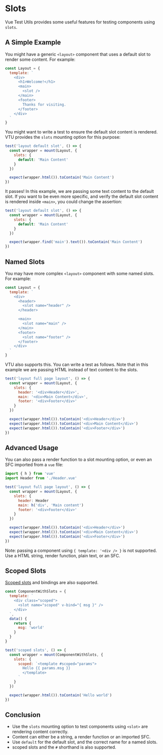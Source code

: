 # Slots

Vue Test Utils provides some useful features for testing components using `slots`. 

## A Simple Example

You might have a generic `<layout>` component that uses a default slot to render some content. For example:

```js
const Layout = {
  template: `
    <div>
      <h1>Welcome!</h1>
      <main>
        <slot />
      </main>
      <footer>
        Thanks for visiting.
      </footer>
    </div>
  `
}
```

You might want to write a test to ensure the default slot content is rendered. VTU provides the `slots` mounting option for this purpose:

```js
test('layout default slot', () => {
  const wrapper = mount(Layout, {
    slots: {
      default: 'Main Content'
    }
  })

  expect(wrapper.html()).toContain('Main Content')
})
```

It passes! In this example, we are passing some text content to the default slot. If you want to be even more specific, and verify the default slot content is rendered inside `<main>`, you could change the assertion:

```js
test('layout default slot', () => {
  const wrapper = mount(Layout, {
    slots: {
      default: 'Main Content'
    }
  })

  expect(wrapper.find('main').text()).toContain('Main Content')
})
```

## Named Slots

You may have more complex `<layout>` component with some named slots. For example:

```js
const Layout = {
  template: `
    <div>
      <header>
        <slot name="header" />
      </header>

      <main>
        <slot name="main" />
      </main>
      <footer>
        <slot name="footer" />
      </footer>
    </div>
  `
}
```

VTU also supports this. You can write a test as follows. Note that in this example we are passing HTML instead of text content to the slots.

```js
test('layout full page layout', () => {
  const wrapper = mount(Layout, {
    slots: {
      header: '<div>Header</div>',
      main: '<div>Main Content</div>',
      footer: '<div>Footer</div>'
    }
  })

  expect(wrapper.html()).toContain('<div>Header</div>')
  expect(wrapper.html()).toContain('<div>Main Content</div>')
  expect(wrapper.html()).toContain('<div>Footer</div>')
})
```

## Advanced Usage

You can also pass a render function to a slot mounting option, or even an SFC imported from a `vue` file:

```js
import { h } from 'vue'
import Header from './Header.vue'

test('layout full page layout', () => {
  const wrapper = mount(Layout, {
    slots: {
      header: Header
      main: h('div', 'Main content')
      footer: '<div>Footer</div>'
    }
  })

  expect(wrapper.html()).toContain('<div>Header</div>')
  expect(wrapper.html()).toContain('<div>Main Content</div>')
  expect(wrapper.html()).toContain('<div>Footer</div>')
})
```

Note: passing a component using `{ template: '<div /> }` is not supported. Use a HTML string, render function, plain text, or an SFC.

## Scoped Slots

[Scoped slots](https://v3.vuejs.org/guide/component-slots.html#scoped-slots) and bindings are also supported.

```js
const ComponentWithSlots = {
  template: `
    <div class="scoped">
      <slot name="scoped" v-bind="{ msg }" />
    </div>
  `,
  data() {
    return {
      msg: 'world'
    }
  }
}

test('scoped slots', () => {
  const wrapper = mount(ComponentWithSlots, {
    slots: {
      scoped: `<template #scoped="params">
        Hello {{ params.msg }}
        </template>
      `
    }
  })

  expect(wrapper.html()).toContain('Hello world')
})
```

## Conclusion

- Use the `slots` mounting option to test components using `<slot>` are rendering content correctly.
- Content can either be a string, a render function or an imported SFC.
- Use `default` for the default slot, and the correct name for a named slots.
- scoped slots and the `#` shorthand is also supported.
